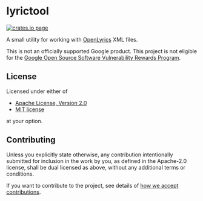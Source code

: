 # lyrictool

[![crates.io page](https://img.shields.io/crates/v/lyrictool.svg)](https://crates.io/crates/lyrictool)

A small utility for working with [OpenLyrics](https://docs.openlyrics.org/en/latest/) XML files.

This is not an officially supported Google product. This project is not eligible for the
[Google Open Source Software Vulnerability Rewards Program](https://bughunters.google.com/open-source-security).

## License

Licensed under either of

- [Apache License, Version 2.0](http://www.apache.org/licenses/LICENSE-2.0)
- [MIT license](http://opensource.org/licenses/MIT)

at your option.

## Contributing

Unless you explicitly state otherwise, any contribution intentionally submitted for inclusion in the
work by you, as defined in the Apache-2.0 license, shall be dual licensed as above, without any
additional terms or conditions.

If you want to contribute to the project, see details of
[how we accept contributions](../CONTRIBUTING.md).
